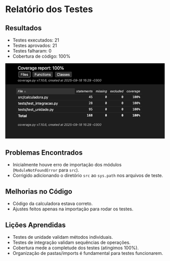 # Relatório dos Testes

## Resultados

- Testes executados: 21
- Testes aprovados: 21
- Testes falharam: 0
- Cobertura de código: 100%

![alt text](ResultadosCobertura.png)

## Problemas Encontrados

- Inicialmente houve erro de importação dos módulos (`ModuleNotFoundError` para `src`).
- Corrigido adicionando o diretório `src` ao `sys.path` nos arquivos de teste.

## Melhorias no Código

- Código da calculadora estava correto.  
- Ajustes feitos apenas na importação para rodar os testes.

## Lições Aprendidas

- Testes de unidade validam métodos individuais.  
- Testes de integração validam sequências de operações.  
- Cobertura mede a completude dos testes (atingimos 100%).  
- Organização de pastas/imports é fundamental para testes funcionarem.  
